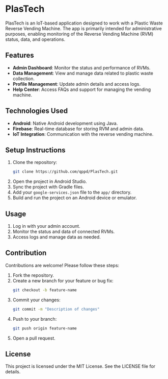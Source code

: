 # PlasTech

PlasTech is an IoT-based application designed to work with a Plastic Waste Reverse Vending Machine. The app is primarily intended for administrative purposes, enabling monitoring of the Reverse Vending Machine (RVM) status, data, and operations.

## Features

- **Admin Dashboard**: Monitor the status and performance of RVMs.
- **Data Management**: View and manage data related to plastic waste collection.
- **Profile Management**: Update admin details and access logs.
- **Help Center**: Access FAQs and support for managing the vending machine.

## Technologies Used

- **Android**: Native Android development using Java.
- **Firebase**: Real-time database for storing RVM and admin data.
- **IoT Integration**: Communication with the reverse vending machine.

## Setup Instructions

1. Clone the repository:
   ```bash
   git clone https://github.com/qppd/PlasTech.git
   ```
2. Open the project in Android Studio.
3. Sync the project with Gradle files.
4. Add your `google-services.json` file to the `app/` directory.
5. Build and run the project on an Android device or emulator.

## Usage

1. Log in with your admin account.
2. Monitor the status and data of connected RVMs.
3. Access logs and manage data as needed.

## Contribution

Contributions are welcome! Please follow these steps:

1. Fork the repository.
2. Create a new branch for your feature or bug fix:
   ```bash
   git checkout -b feature-name
   ```
3. Commit your changes:
   ```bash
   git commit -m "Description of changes"
   ```
4. Push to your branch:
   ```bash
   git push origin feature-name
   ```
5. Open a pull request.

## License

This project is licensed under the MIT License. See the LICENSE file for details.
